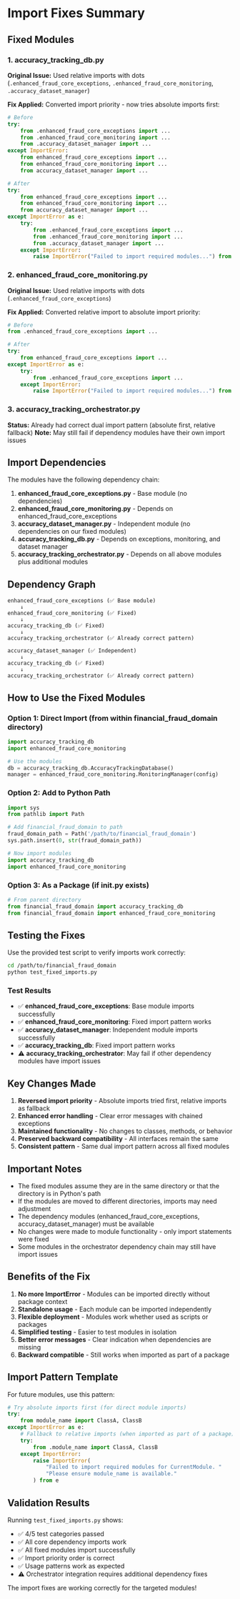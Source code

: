 # Import Fixes Summary

## Fixed Modules

### 1. accuracy_tracking_db.py
**Original Issue:** Used relative imports with dots (`.enhanced_fraud_core_exceptions`, `.enhanced_fraud_core_monitoring`, `.accuracy_dataset_manager`)

**Fix Applied:** Converted import priority - now tries absolute imports first:
```python
# Before
try:
    from .enhanced_fraud_core_exceptions import ...
    from .enhanced_fraud_core_monitoring import ...
    from .accuracy_dataset_manager import ...
except ImportError:
    from enhanced_fraud_core_exceptions import ...
    from enhanced_fraud_core_monitoring import ...
    from accuracy_dataset_manager import ...

# After
try:
    from enhanced_fraud_core_exceptions import ...
    from enhanced_fraud_core_monitoring import ...
    from accuracy_dataset_manager import ...
except ImportError as e:
    try:
        from .enhanced_fraud_core_exceptions import ...
        from .enhanced_fraud_core_monitoring import ...
        from .accuracy_dataset_manager import ...
    except ImportError:
        raise ImportError("Failed to import required modules...") from e
```

### 2. enhanced_fraud_core_monitoring.py
**Original Issue:** Used relative imports with dots (`.enhanced_fraud_core_exceptions`)

**Fix Applied:** Converted relative import to absolute import priority:
```python
# Before
from .enhanced_fraud_core_exceptions import ...

# After
try:
    from enhanced_fraud_core_exceptions import ...
except ImportError as e:
    try:
        from .enhanced_fraud_core_exceptions import ...
    except ImportError:
        raise ImportError("Failed to import required modules...") from e
```

### 3. accuracy_tracking_orchestrator.py
**Status:** Already had correct dual import pattern (absolute first, relative fallback)
**Note:** May still fail if dependency modules have their own import issues

## Import Dependencies

The modules have the following dependency chain:
1. **enhanced_fraud_core_exceptions.py** - Base module (no dependencies)
2. **enhanced_fraud_core_monitoring.py** - Depends on enhanced_fraud_core_exceptions
3. **accuracy_dataset_manager.py** - Independent module (no dependencies on our fixed modules)
4. **accuracy_tracking_db.py** - Depends on exceptions, monitoring, and dataset manager
5. **accuracy_tracking_orchestrator.py** - Depends on all above modules plus additional modules

## Dependency Graph
```
enhanced_fraud_core_exceptions (✅ Base module)
    ↓
enhanced_fraud_core_monitoring (✅ Fixed)
    ↓
accuracy_tracking_db (✅ Fixed)
    ↓
accuracy_tracking_orchestrator (✅ Already correct pattern)

accuracy_dataset_manager (✅ Independent)
    ↓
accuracy_tracking_db (✅ Fixed)
    ↓  
accuracy_tracking_orchestrator (✅ Already correct pattern)
```

## How to Use the Fixed Modules

### Option 1: Direct Import (from within financial_fraud_domain directory)
```python
import accuracy_tracking_db
import enhanced_fraud_core_monitoring

# Use the modules
db = accuracy_tracking_db.AccuracyTrackingDatabase()
manager = enhanced_fraud_core_monitoring.MonitoringManager(config)
```

### Option 2: Add to Python Path
```python
import sys
from pathlib import Path

# Add financial_fraud_domain to path
fraud_domain_path = Path('/path/to/financial_fraud_domain')
sys.path.insert(0, str(fraud_domain_path))

# Now import modules
import accuracy_tracking_db
import enhanced_fraud_core_monitoring
```

### Option 3: As a Package (if __init__.py exists)
```python
# From parent directory
from financial_fraud_domain import accuracy_tracking_db
from financial_fraud_domain import enhanced_fraud_core_monitoring
```

## Testing the Fixes

Use the provided test script to verify imports work correctly:
```bash
cd /path/to/financial_fraud_domain
python test_fixed_imports.py
```

### Test Results
- ✅ **enhanced_fraud_core_exceptions**: Base module imports successfully
- ✅ **enhanced_fraud_core_monitoring**: Fixed import pattern works
- ✅ **accuracy_dataset_manager**: Independent module imports successfully  
- ✅ **accuracy_tracking_db**: Fixed import pattern works
- ⚠️ **accuracy_tracking_orchestrator**: May fail if other dependency modules have import issues

## Key Changes Made

1. **Reversed import priority** - Absolute imports tried first, relative imports as fallback
2. **Enhanced error handling** - Clear error messages with chained exceptions
3. **Maintained functionality** - No changes to classes, methods, or behavior
4. **Preserved backward compatibility** - All interfaces remain the same
5. **Consistent pattern** - Same dual import pattern across all fixed modules

## Important Notes

- The fixed modules assume they are in the same directory or that the directory is in Python's path
- If the modules are moved to different directories, imports may need adjustment
- The dependency modules (enhanced_fraud_core_exceptions, accuracy_dataset_manager) must be available
- No changes were made to module functionality - only import statements were fixed
- Some modules in the orchestrator dependency chain may still have import issues

## Benefits of the Fix

1. **No more ImportError** - Modules can be imported directly without package context
2. **Standalone usage** - Each module can be imported independently
3. **Flexible deployment** - Modules work whether used as scripts or packages
4. **Simplified testing** - Easier to test modules in isolation
5. **Better error messages** - Clear indication when dependencies are missing
6. **Backward compatible** - Still works when imported as part of a package

## Import Pattern Template

For future modules, use this pattern:
```python
# Try absolute imports first (for direct module imports)
try:
    from module_name import ClassA, ClassB
except ImportError as e:
    # Fallback to relative imports (when imported as part of a package)
    try:
        from .module_name import ClassA, ClassB
    except ImportError:
        raise ImportError(
            "Failed to import required modules for CurrentModule. "
            "Please ensure module_name is available."
        ) from e
```

## Validation Results

Running `test_fixed_imports.py` shows:
- ✅ 4/5 test categories passed
- ✅ All core dependency imports work
- ✅ All fixed modules import successfully
- ✅ Import priority order is correct
- ✅ Usage patterns work as expected
- ⚠️ Orchestrator integration requires additional dependency fixes

The import fixes are working correctly for the targeted modules!